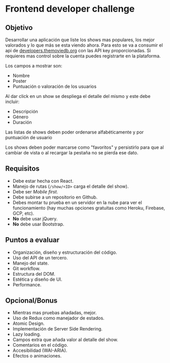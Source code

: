 # Frontend developer challenge

## Objetivo

Desarrollar una aplicación que liste los shows mas populares, los mejor valorados y lo que más se esta viendo ahora.
Para esto se va a consumir el api de [developers.themoviedb.org](https://developers.themoviedb.org/) con las API key proporcionadas. Si requieres mas control sobre la cuenta puedes registrarte en la plataforma.

Los campos a mostrar son:

- Nombre
- Poster
- Puntuación o valoración de los usuarios

Al dar click en un show se despliega el detalle del mismo y este debe incluir:
- Descripción
- Género
- Duración

Las listas de shows deben poder ordenarse alfabéticamente y por puntuación de usuario

Los shows deben poder marcarse como "favoritos" y persistirlo para que al cambiar de vista o al recargar la pestaña no se pierda ese dato.

## Requisitos

- Debe estar hecha con React.
- Manejo de rutas (`/show/<ID>` carga el detalle del show).
- Debe ser _Mobile first_.
- Debe subirse a un repositorio en Github.
- Debes montar tu prueba en un servidor en la nube para ver el funcionamiento (hay muchas opciones gratuitas como Heroku, Firebase, GCP, etc).
- **No** debe usar jQuery.
- **No** debe usar Bootstrap.

## Puntos a evaluar
- Organización, diseño y estructuración del código.
- Uso del API de un tercero.
- Manejo del state.
- Git workflow.
- Estructura del DOM.
- Estética y diseño de UI.
- Performance.

## Opcional/Bonus
- Mientras mas pruebas añadadas, mejor.
- Uso de Redux como manejador de estados.
- Atomic Design.
- Implementación de Server Side Rendering.
- Lazy loading.
- Campos extra que añada valor al detalle del show.
- Comentarios en el código.
- Accesibilidad (WAI-ARIA).
- Efectos o animaciones.

